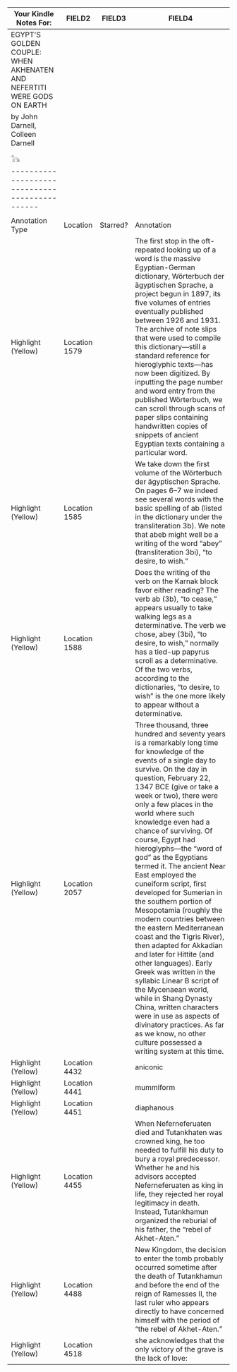 |Your Kindle Notes For:                                                |FIELD2       |FIELD3  |FIELD4                                                                                                                                                                                                                                                                                                                                                                                                                                                                                                                                                                                                                                                                                                                                                                                                                                                                                                                                                |
|----------------------------------------------------------------------|-------------|--------|------------------------------------------------------------------------------------------------------------------------------------------------------------------------------------------------------------------------------------------------------------------------------------------------------------------------------------------------------------------------------------------------------------------------------------------------------------------------------------------------------------------------------------------------------------------------------------------------------------------------------------------------------------------------------------------------------------------------------------------------------------------------------------------------------------------------------------------------------------------------------------------------------------------------------------------------------|
|EGYPT'S GOLDEN COUPLE: WHEN AKHENATEN AND NEFERTITI WERE GODS ON EARTH|             |        |                                                                                                                                                                                                                                                                                                                                                                                                                                                                                                                                                                                                                                                                                                                                                                                                                                                                                                                                                      |
|by John Darnell, Colleen Darnell                                      |             |        |                                                                                                                                                                                                                                                                                                                                                                                                                                                                                                                                                                                                                                                                                                                                                                                                                                                                                                                                                      |
|                                                                      |             |        |                                                                                                                                                                                                                                                                                                                                                                                                                                                                                                                                                                                                                                                                                                                                                                                                                                                                                                                                                      |
|                       𓃥	                                       |             |        |                                                                                                                                                                                                                                                                                                                                                                                                                                                                                                                                                                                                                                                                                                                                                                                                                                                                                                                                                      |
|----------------------------------------------                        |             |        |                                                                                                                                                                                                                                                                                                                                                                                                                                                                                                                                                                                                                                                                                                                                                                                                                                                                                                                                                      |
|                                                                      |             |        |                                                                                                                                                                                                                                                                                                                                                                                                                                                                                                                                                                                                                                                                                                                                                                                                                                                                                                                                                      |
|Annotation Type                                                       |Location     |Starred?|Annotation                                                                                                                                                                                                                                                                                                                                                                                                                                                                                                                                                                                                                                                                                                                                                                                                                                                                                                                                            |
|Highlight (Yellow)                                                    |Location 1579|        |The first stop in the oft-repeated looking up of a word is the massive Egyptian-German dictionary, Wörterbuch der ägyptischen Sprache, a project begun in 1897, its five volumes of entries eventually published between 1926 and 1931. The archive of note slips that were used to compile this dictionary—still a standard reference for hieroglyphic texts—has now been digitized. By inputting the page number and word entry from the published Wörterbuch, we can scroll through scans of paper slips containing handwritten copies of snippets of ancient Egyptian texts containing a particular word.                                                                                                                                                                                                                                                                                                                                         |
|Highlight (Yellow)                                                    |Location 1585|        |We take down the first volume of the Wörterbuch der ägyptischen Sprache. On pages 6–7 we indeed see several words with the basic spelling of ab (listed in the dictionary under the transliteration 3b). We note that abeb might well be a writing of the word “abey” (transliteration 3bi), “to desire, to wish.”                                                                                                                                                                                                                                                                                                                                                                                                                                                                                                                                                                                                                                    |
|Highlight (Yellow)                                                    |Location 1588|        |Does the writing of the verb on the Karnak block favor either reading? The verb ab (3b), “to cease,” appears usually to take walking legs as a determinative. The verb we chose, abey (3bi), “to desire, to wish,” normally has a tied-up papyrus scroll as a determinative. Of the two verbs, according to the dictionaries, “to desire, to wish” is the one more likely to appear without a determinative.                                                                                                                                                                                                                                                                                                                                                                                                                                                                                                                                          |
|Highlight (Yellow)                                                    |Location 2057|        |Three thousand, three hundred and seventy years is a remarkably long time for knowledge of the events of a single day to survive. On the day in question, February 22, 1347 BCE (give or take a week or two), there were only a few places in the world where such knowledge even had a chance of surviving. Of course, Egypt had hieroglyphs—the “word of god” as the Egyptians termed it. The ancient Near East employed the cuneiform script, first developed for Sumerian in the southern portion of Mesopotamia (roughly the modern countries between the eastern Mediterranean coast and the Tigris River), then adapted for Akkadian and later for Hittite (and other languages). Early Greek was written in the syllabic Linear B script of the Mycenaean world, while in Shang Dynasty China, written characters were in use as aspects of divinatory practices. As far as we know, no other culture possessed a writing system at this time.|
|Highlight (Yellow)                                                    |Location 4432|        |aniconic                                                                                                                                                                                                                                                                                                                                                                                                                                                                                                                                                                                                                                                                                                                                                                                                                                                                                                                                              |
|Highlight (Yellow)                                                    |Location 4441|        |mummiform                                                                                                                                                                                                                                                                                                                                                                                                                                                                                                                                                                                                                                                                                                                                                                                                                                                                                                                                             |
|Highlight (Yellow)                                                    |Location 4451|        |diaphanous                                                                                                                                                                                                                                                                                                                                                                                                                                                                                                                                                                                                                                                                                                                                                                                                                                                                                                                                            |
|Highlight (Yellow)                                                    |Location 4455|        |When Neferneferuaten died and Tutankhaten was crowned king, he too needed to fulfill his duty to bury a royal predecessor. Whether he and his advisors accepted Neferneferuaten as king in life, they rejected her royal legitimacy in death. Instead, Tutankhamun organized the reburial of his father, the “rebel of Akhet-Aten.”                                                                                                                                                                                                                                                                                                                                                                                                                                                                                                                                                                                                                   |
|Highlight (Yellow)                                                    |Location 4488|        |New Kingdom, the decision to enter the tomb probably occurred sometime after the death of Tutankhamun and before the end of the reign of Ramesses II, the last ruler who appears directly to have concerned himself with the period of “the rebel of Akhet-Aten.”                                                                                                                                                                                                                                                                                                                                                                                                                                                                                                                                                                                                                                                                                     |
|Highlight (Yellow)                                                    |Location 4518|        |she acknowledges that the only victory of the grave is the lack of love:                                                                                                                                                                                                                                                                                                                                                                                                                                                                                                                                                                                                                                                                                                                                                                                                                                                                              |
